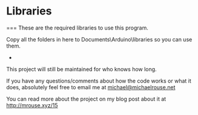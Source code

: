 # Libraries
===
These are the required libraries to use this program.

Copy all the folders in here to Documents\Arduino\libraries so you can use them.

-

This project will still be maintained for who knows how long.

If you have any questions/comments about how the code works or what it does, absolutely feel free to email me at michael@michaelrouse.net

You can read more about the project on my blog post about it at http://mrouse.xyz/15 

